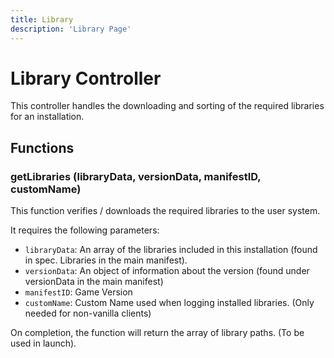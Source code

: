 ```yaml
---
title: Library
description: 'Library Page'
---
```


# Library Controller

This controller handles the downloading and sorting of the required libraries for an installation.

## Functions

### getLibraries (libraryData, versionData, manifestID, customName)

This function verifies / downloads the required libraries to the user system.

It requires the following parameters:

+ `libraryData`: An array of the libraries included in this installation (found in spec. Libraries in the main
  manifest).
+ `versionData`: An object of information about the version (found under versionData in the main manifest)
+ `manifestID`: Game Version
+ `customName`: Custom Name used when logging installed libraries. (Only needed for non-vanilla clients)

On completion, the function will return the array of library paths. (To be used in launch).